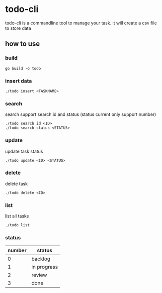 # todo-cli

todo-cli is a commandline tool to manage your task. it will create a csv file to store data


## how to use

### build
```
go build -o todo
```
### insert data
```
./todo insert <TASKNAME>
```

###  search
search support search id and status (status current only support number)
```
./todo search id <ID>
./todo search status <STATUS>
```
### update
update task status
```
./todo update <ID> <STATUS>
```
### delete
delete task
```
./todo delete <ID>
```

### list
list all tasks
```
./todo list
```


### status
| number| status |
|---|---|
|0|backlog|
|1|in progress|
|2|review|
|3|done|